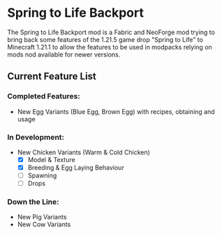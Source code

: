 # Spring to Life Backport
The Spring to Life Backport mod is a Fabric and NeoForge mod trying to bring back some features of the 1.21.5 game drop "Spring to Life" to Minecraft 1.21.1 to allow the features to be used in modpacks relying on mods nod available for newer versions.


## Current Feature List
### Completed Features:
- New Egg Variants (Blue Egg, Brown Egg) with recipes, obtaining and usage

### In Development:
- New Chicken Variants (Warm & Cold Chicken)
    - [X] Model & Texture
    - [X] Breeding & Egg Laying Behaviour
    - [ ] Spawning
    - [ ] Drops

### Down the Line:
- New Pig Variants
- New Cow Variants
